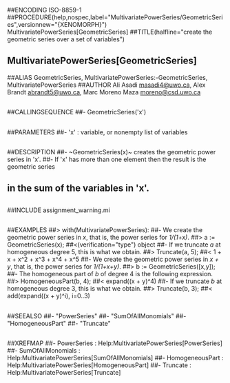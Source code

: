 ##ENCODING ISO-8859-1
##PROCEDURE(help,nospec,label="MultivariatePowerSeries/GeometricSeries",versionnew="{XENOMORPH}") MultivariatePowerSeries[GeometricSeries]
##TITLE(halfline="create the geometric series over a set of variables")
##    MultivariatePowerSeries[GeometricSeries]
##ALIAS GeometricSeries, MultivariatePowerSeries:-GeometricSeries, MultivariatePowerSeries
##AUTHOR Ali Asadi masadi4@uwo.ca, Alex Brandt abrandt5@uwo.ca, Marc Moreno Maza moreno@csd.uwo.ca
##
##CALLINGSEQUENCE
##- GeometricSeries('x')
##
##PARAMETERS
##- 'x' : variable, or nonempty list of variables
##
##DESCRIPTION
##- ~GeometricSeries(x)~ creates the geometric power series in 'x'.
##- If 'x' has more than one element then the result is the geometric series
##  in the sum of the variables in 'x'.
##
##INCLUDE assignment_warning.mi
##
##EXAMPLES
##> with(MultivariatePowerSeries):
##- We create the geometric power series in _x_, that is, the power series for _1/(1+x)_.
##> a := GeometricSeries(x);
##<(verification="type") object
##- If we truncate _a_ at homogeneous degree 5, this is what we obtain.
##> Truncate(a, 5);
##< 1 + x + x^2 + x^3 + x^4 + x^5
##- We create the geometric power series in _x + y_, that is, the power series for _1/(1+x+y)_.
##> b := GeometricSeries([x,y]);
##- The homogeneous part of _b_ of degree 4 is the following expression.
##> HomogeneousPart(b, 4);
##< expand((x + y)^4)
##- If we truncate _b_ at homogeneous degree 3, this is what we obtain.
##> Truncate(b, 3);
##< add(expand((x + y)^i), i=0..3)
##
##SEEALSO
##- "PowerSeries"
##- "SumOfAllMonomials"
##- "HomogeneousPart"
##- "Truncate"
##
##XREFMAP
##- PowerSeries : Help:MultivariatePowerSeries[PowerSeries]
##- SumOfAllMonomials : Help:MultivariatePowerSeries[SumOfAllMonomials]
##- HomogeneousPart : Help:MultivariatePowerSeries[HomogeneousPart]
##- Truncate : Help:MultivariatePowerSeries[Truncate]
